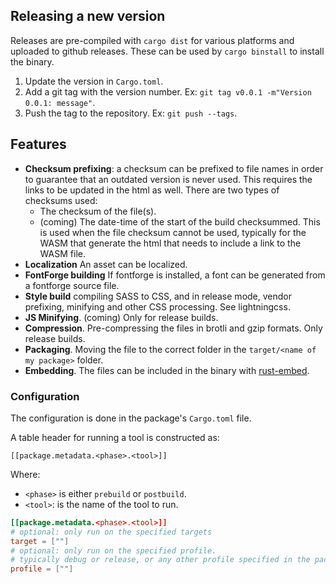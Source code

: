## Releasing a new version

Releases are pre-compiled with `cargo dist` for various platforms and uploaded to github releases.
These can be used by `cargo binstall` to install the binary.

1. Update the version in `Cargo.toml`.
2. Add a git tag with the version number. Ex: `git tag v0.0.1 -m"Version 0.0.1: message"`.
3. Push the tag to the repository. Ex: `git push --tags`.

## Features

- **Checksum prefixing**: a checksum can be prefixed to file names in order to guarantee
  that an outdated version is never used. This requires the links to be updated in the
  html as well.
  There are two types of checksums used:
  - The checksum of the file(s).
  - (coming) The date-time of the start of the build checksummed. This is used when the file checksum
    cannot be used, typically for the WASM that generate the html that needs to include
    a link to the WASM file.
- **Localization** An asset can be localized.
- **FontForge building** If fontforge is installed, a font can be generated from a fontforge source file.
- **Style build** compiling SASS to CSS, and in release mode, vendor prefixing, minifying and
  other CSS processing. See lightningcss.
- **JS Minifying**. (coming) Only for release builds.
- **Compression**. Pre-compressing the files in brotli and gzip formats. Only release builds.
- **Packaging**. Moving the file to the correct folder in the `target/<name of my package>` folder.
- **Embedding**. The files can be included in the binary with [rust-embed](https://crates.io/crates/rust-embed).

### Configuration

The configuration is done in the package's `Cargo.toml` file.

A table header for running a tool is constructed as:

`[[package.metadata.<phase>.<tool>]]`

Where:

- `<phase>` is either `prebuild` or `postbuild`.
- `<tool>`: is the name of the tool to run.

```toml
[[package.metadata.<phase>.<tool>]]
# optional: only run on the specified targets
target = [""]
# optional: only run on the specified profile.
# typically debug or release, or any other profile specified in the package's Cargo.toml
profile = [""]
```
